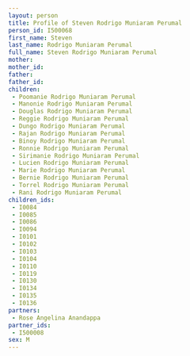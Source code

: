 ```yaml
---
layout: person
title: Profile of Steven Rodrigo Muniaram Perumal
person_id: I500068
first_name: Steven
last_name: Rodrigo Muniaram Perumal
full_name: Steven Rodrigo Muniaram Perumal
mother: 
mother_id: 
father: 
father_id: 
children:
 - Poomanie Rodrigo Muniaram Perumal
 - Manonie Rodrigo Muniaram Perumal
 - Douglas Rodrigo Muniaram Perumal
 - Reggie Rodrigo Muniaram Perumal
 - Dungo Rodrigo Muniaram Perumal
 - Rajan Rodrigo Muniaram Perumal
 - Binoy Rodrigo Muniaram Perumal
 - Ronnie Rodrigo Muniaram Perumal
 - Sirimanie Rodrigo Muniaram Perumal
 - Lucien Rodrigo Muniaram Perumal
 - Marie Rodrigo Muniaram Perumal
 - Bernie Rodrigo Muniaram Perumal
 - Torrel Rodrigo Muniaram Perumal
 - Rani Rodrigo Muniaram Perumal
children_ids:
 - I0084
 - I0085
 - I0086
 - I0094
 - I0101
 - I0102
 - I0103
 - I0104
 - I0110
 - I0119
 - I0130
 - I0134
 - I0135
 - I0136
partners:
 - Rose Angelina Anandappa
partner_ids:
 - I500008
sex: M
---
```


